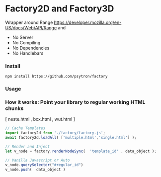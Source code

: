 # Factory2D and Factory3D
Wrapper around Range https://developer.mozilla.org/en-US/docs/Web/API/Range and 

* No Server 
* No Compiling 
* No Dependencies
* No Handlebars 


### Install
```shell
npm install https://github.com/psytron/factory
```

### Usage
### How it works: Point your library to regular working HTML chunks 
[ neste.html , box.html ,  wut.html ]


```javascript
// Cache Templates
import factory2d from './factory/factory.js';
await factory2d.loadAll( ['multiple.html','single.html'] );

// Render and Inject
let v_node = factory.renderNodeSync(  'template_id' , data_object ); 

// Vanilla Javascript or Auto
v_node.querySelector("#regular_id")
v_node.push(  data_object ) 
```


